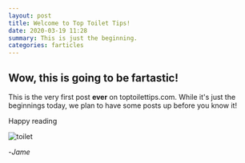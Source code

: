 ```yaml
---
layout: post
title: Welcome to Top Toilet Tips!
date: 2020-03-19 11:28
summary: This is just the beginning.
categories: farticles
---
```


## Wow, this is going to be fartastic!
This is the very first post **ever** on toptoilettips.com.
While it's just the beginnings today, we plan to have some posts up before you know it!

Happy reading 

![toilet](https://imgur.com/QRDJyeK)

-*Jame*
